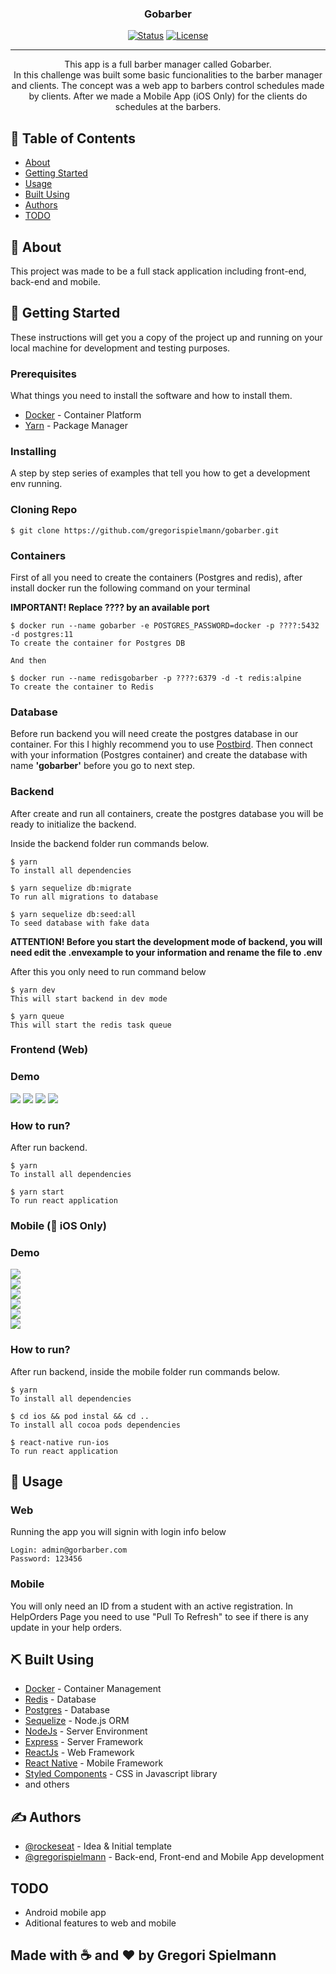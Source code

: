 <!--<p align="center">
  <a href="" rel="noopener">
 <img width=200px src="https://github.com/Rocketseat/bootcamp-gostack-desafio-02/raw/master/.github/logo.png" alt="Project logo"></a>
</p>-->

<h3 align="center">Gobarber</h3>

<div align="center">

[![Status](https://img.shields.io/badge/status-active-success.svg)]()
[![License](https://img.shields.io/badge/license-MIT-blue.svg)](/LICENSE)

</div>

---

<p align="center"> This app is a full barber manager called Gobarber.
<br>
In this challenge was built some basic funcionalities to the barber manager and clients.  The concept was a web app to barbers control schedules made by clients. After we made a Mobile App (iOS Only) for the clients do schedules at the barbers. 
    <br> 
</p>

## 📝 Table of Contents

- [About](#about)
- [Getting Started](#getting_started)
- [Usage](#usage)
- [Built Using](#built_using)
- [Authors](#authors)
- [TODO](#todo)

## 🧐 About <a name = "about"></a>

This project was made to be a full stack application including front-end, back-end and mobile.

## 🏁 Getting Started <a name = "getting_started"></a>

These instructions will get you a copy of the project up and running on your local machine for development and testing purposes.

### Prerequisites

What things you need to install the software and how to install them.

- [Docker](https://www.docker.com/) - Container Platform
- [Yarn](https://yarnpkg.com/lang/en/) - Package Manager

### Installing

A step by step series of examples that tell you how to get a development env running.

### Cloning Repo

```
$ git clone https://github.com/gregorispielmann/gobarber.git
```

### Containers

First of all you need to create the containers (Postgres and redis), after install docker run the following command on your terminal

**IMPORTANT! Replace ???? by an available port**

```
$ docker run --name gobarber -e POSTGRES_PASSWORD=docker -p ????:5432 -d postgres:11
To create the container for Postgres DB

And then

$ docker run --name redisgobarber -p ????:6379 -d -t redis:alpine
To create the container to Redis

```

### Database

Before run backend you will need create the postgres database in our container. For this I highly recommend you to use [Postbird](https://github.com/Paxa/postbird). Then connect with your information (Postgres container) and create the database with name **'gobarber'** before you go to next step.

### Backend

After create and run all containers, create the postgres database you will be ready to initialize the backend.

Inside the backend folder run commands below.

```
$ yarn
To install all dependencies

$ yarn sequelize db:migrate
To run all migrations to database

$ yarn sequelize db:seed:all
To seed database with fake data
```

**ATTENTION! Before you start the development mode of backend, you will need edit the .envexample to your information and rename the file to .env**

After this you only need to run command below

```
$ yarn dev
This will start backend in dev mode

$ yarn queue
This will start the redis task queue
```

### Frontend (Web)

### Demo

<img src="screenshots/web.gif"/>
<img src="screenshots/screenshot1.png"/>
<img src="screenshots/screenshot2.png"/>
<img src="screenshots/screenshot3.png"/>

### How to run?

After run backend.

```
$ yarn
To install all dependencies

$ yarn start
To run react application
```

### Mobile (:apple: iOS Only)

### Demo

<img src="screenshots/ios.gif"/>

<div style="width: 100%">
<div style="width: 25%">
<img src="screenshots/screenshotios0.png"/>
</div><div style="width: 25%">
<img src="screenshots/screenshotios1.png"/>
</div><div style="width: 25%">
<img src="screenshots/screenshotios2.png"/>
</div><div style="width: 25%">
<img src="screenshots/screenshotios3.png"/>
</div><div style="width: 25%">
<img src="screenshots/screenshotios4.png"/>
</div>

### How to run?

After run backend, inside the mobile folder run commands below.

```
$ yarn
To install all dependencies

$ cd ios && pod instal && cd ..
To install all cocoa pods dependencies

$ react-native run-ios
To run react application
```

## 🎈 Usage <a name="usage"></a>

### Web

Running the app you will signin with login info below

```
Login: admin@gorbarber.com
Password: 123456
```

### Mobile

You will only need an ID from a student with an active registration.
In HelpOrders Page you need to use "Pull To Refresh" to see if there is any update in your help orders.

## ⛏️ Built Using <a name = "built_using"></a>

- [Docker](https://www.docker.com/) - Container Management
- [Redis](https://redis.io/) - Database
- [Postgres](https://www.postgressql.org/) - Database
- [Sequelize](https://sequelize.org/) - Node.js ORM
- [NodeJs](https://nodejs.org/en/) - Server Environment
- [Express](https://expressjs.com/) - Server Framework
- [ReactJs](https://reactjs.org/) - Web Framework
- [React Native](https://react-native.org/) - Mobile Framework
- [Styled Components](https://www.styled-components.com/) - CSS in Javascript library
- and others

## ✍️ Authors <a name = "authors"></a>

- [@rockeseat](https://rocketseat.com.br/bootcamp) - Idea & Initial template
- [@gregorispielmann](https://github.com/gregorispielmann) - Back-end, Front-end and Mobile App development

## TODO <a name="todo"></a>

- Android mobile app
- Aditional features to web and mobile

## Made with ☕️ and ❤️ by Gregori Spielmann
